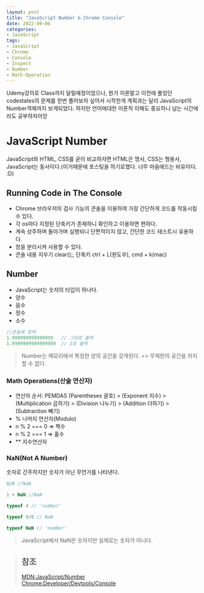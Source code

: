```yaml
---
layout: post
title: "JavaScript Number & Chrome Console"
date: 2022-09-06
categories:
- JavaScript
tags:
- JavaScript
- Chrome
- Console
- Inspect
- Number
- Math-Operation
---
```


Udemy강의로 Class까지 달릴예정이었으나, 뭔가 이론말고 이전에 풀었던 codestates의 문제를 한번 풀어보자 싶어서 시작한게 계획과는 달리 JavaScript의 Number객체까지 보게되었다. 하지만 언어에대한 이론적 이해도 중요하니 남는 시간에라도 공부하자아앙

# JavaScript Number

JavaScript와 HTML, CSS를 굳이 비교하자면 HTML은 명사, CSS는 형용사, JavaScript는 동사이다.(이거때문에 포스팅을 하기로했다. 너무 마음에드는 비유이다. :D)

## Running Code in The Console

- Chrome 브라우저의 검사 기능의 콘솔을 이용하여 가장 간단하게 코드를 작동시킬 수 있다.
- 각 os마다 지정된 단축키가 존재하니 확인하고 이용하면 편하다.
- 계속 상주하며 돌아가며 실행되니 단편적이지 않고, 간단한 코드 테스트시 유용하다.
- 창을 분리시켜 사용할 수 있다.
- 콘솔 내용 지우기 clear();, 단축키 ctrl + L(윈도우), cmd + k(mac)

## Number

- JavaScript는 숫자의 타입이 하나다.
- 양수
- 음수
- 정수
- 소수

```javascript
//콘솔에 입력
1.999999999999999   // 그대로 출력
1.9999999999999999  // 2로 출력
```
> Number는 메모리에서 특정한 양의 공간을 갖게된다. => 무제한의 공간을 차지 할 수 없다.

### Math Operations(산술 연산자)

- 연산자 순서: PEMDAS (Parentheses 괄호) > (Exponent 지수) > (Multiplication 곱하기) > (Division 나누기) > (Addition 더하기) > (Subtraction 빼기)
- % 나머지 연산자(Modulo)
- n % 2 === 0 => 짝수
- n % 2 === 1 => 홀수
- ** 지수연산자

### NaN(Not A Number)

숫자로 간주하지만 숫자가 아닌 무언가를 나타낸다.

```javascript
0/0 //NaN

1 + NaN //NaN

typeof 4 // 'number'

typeof 0/0 // NaN

typeof NaN // 'number'
```

> JavaScript에서 NaN은 숫자지만 실제로는 숫자가 아니다.

> ## 참조
> [MDN:JavaScript/Number](https://developer.mozilla.org/ko/docs/Web/JavaScript/Reference/Global_Objects/Number#%EC%98%88%EC%A0%9C)   
> [Chrome:Developer/Devtools/Console](https://developer.chrome.com/docs/devtools/console/)